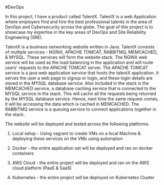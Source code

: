 

#DevOps

In this project, I have a product called TalentX. 
TalentX is a web Application where employers find and hire the best professional talents in the area of DevOps and 
Cybersecurity across the globe. The goal of this project is to showcase my expertise in the key areas of DevOps and Site Reliability Engineering (SRE).

TalentX is a business networking website written in Java. TalentX consists of multiple services - NGINX, APACHE TOMCAT, RABBITMQ, MEMCACHED, & MYSQL.
These services will form the website stack. The NGINX web service will be used as the load balancing in the application and will route users' requests to the APACHE TOMCAT server. The APACHE TOMCAT service is a java web application service that hosts the talentX application. It serves the user a web page to signup or login, and these login details are stored in the MYSQL database service. Also included in the stack is the MEMCACHED service, a database caching service that is connected to the MYSQL service in the stack. This will cache all the requests being returned by the MYSQL database service. Hence, next time the same request comes, it will be accessing the data which is cached in MEMCACHED. The RABBITMQ service is a queuing service to connect applications together in the stack.

 The website will be deployed and tested across the following platforms.
      
1. Local setup - Using vagrant to create VMs on a local Machine & deploying these services on the VMs using automation

2. Docker - the entire application set will be deployed and ran on docker containers

3. AWS Cloud - the entire project will be deployed and ran on the AWS cloud platform (PaaS & SaaS)

4. Kubernetes - the entire project will be deployed on Kubernetes Cluster



